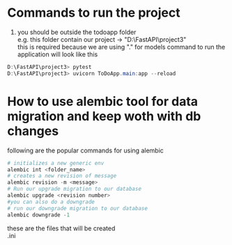 # Commands to run the project
1. you should be outside the todoapp folder\
e.g. this folder contain our project -> "D:\\FastAPI\\project3" \
this is required because we are using "." for models
command to run the application will look like this
```powershell
D:\FastAPI\project3> pytest
D:\FastAPI\project3> uvicorn ToDoApp.main:app --reload
```


# How to use alembic tool for data migration and keep woth with db changes
following are the popular commands for using alembic

```powershell
# initializes a new generic env
alembic int <folder_name>
# creates a new revision of message
alembic revision -m <message>
# Run our upgrade migration to our database
alembic upgrade <revision number>
#you can also do a downgrade
# run our downgrade migration to our database
alembic downgrade -1
```
these are the files that will be created\
.ini
